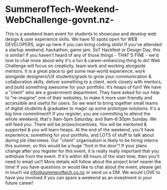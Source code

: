 # SummerofTech-Weekend-WebChallenge-govnt.nz-
This is a weekend team event for students to showcase and develop web design &amp; user experience skills. We have 10 spots open for WEB DEVELOPERS, sign up here if you can bring coding skills!  If you've attended a startup weekend, hackathon, game jam, SoT Hackfest or Design Day, this is similar! If you haven't heard of any of those things - THAT'S FINE - we'd love to chat more about why it's a fun &amp; career-enhancing thing to do!  Web Challenge will focus on creativity, team work and working alongside mentors.  It is a great place to get some real-world experience, work alongside designers/UX students/grads to grow your communication &amp; collaboration skills, deliver something to a client, work closely with mentors, and build something awesome for your portfolio. It’s heaps of fun!!  We have a "client" who are a government department. They have asked for our help to "re-imagine" one of their websites, to make it more user friendly and accessible and useful for users. So we want to bring together small teams of digital students &amp; graduates to magic up some prototype solutions.  It's a big time commitment!! If you register, you are committing to attend the whole weekend, that's 9am-5pm Saturday, and 9am-6:30pm Sunday. We will feed you. There will be prizes/incentives. You will be mentored &amp; supported &amp; you will learn heaps. At the end of the weekend, you'll have experience, something for your portfolio, and LOTS of stuff to talk about during job interviews. Our "client" organisation is likely to be hiring interns this summer, so this would be a huge "foot in the door"!  If your plans change after you register for this event, it is really really important that you withdraw from the event. If it's within 48 hours of the start time, then you'll need to email us!!!  More details will follow about the project brief nearer the time!  If you have questions or would like to chat about the event, please get in touch via info@summeroftech.co.nz or send us a DM. We would LOVE to have you involved if you can spare a weekend as an investment in your future career!
